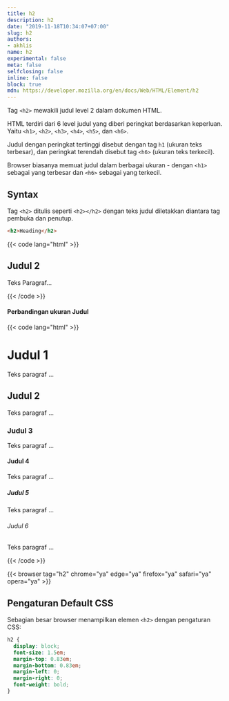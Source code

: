 ```yaml
---
title: h2
description: h2
date: "2019-11-18T10:34:07+07:00"
slug: h2
authors:
- akhlis
name: h2
experimental: false
meta: false
selfclosing: false
inline: false
block: true
mdn: https://developer.mozilla.org/en/docs/Web/HTML/Element/h2
---
```


Tag `<h2>` mewakili judul level 2 dalam dokumen HTML.

HTML terdiri dari 6 level judul yang diberi peringkat berdasarkan keperluan. Yaitu `<h1>`, `<h2>`, `<h3>`, `<h4>`, `<h5>`, dan `<h6>`.

Judul dengan peringkat tertinggi disebut dengan tag `h1` (ukuran teks terbesar), dan peringkat terendah disebut tag `<h6>` (ukuran teks terkecil).

Browser biasanya memuat judul dalam berbagai ukuran - dengan `<h1>` sebagai yang terbesar dan `<h6>` sebagai yang terkecil.

## Syntax

Tag `<h2>` ditulis seperti `<h2></h2>` dengan teks judul diletakkan diantara tag pembuka dan penutup.

```html
<h2>Heading</h2>
```

{{< code lang="html" >}}
<h2>Judul 2</h2>
<p>Teks Paragraf...</p>
{{< /code >}}

#### Perbandingan ukuran Judul

{{< code lang="html" >}}
<h1>Judul 1</h1>
<p>Teks paragraf ...</p>
<h2>Judul 2</h2>
<p>Teks paragraf ...</p>
<h3>Judul 3</h3>
<p>Teks paragraf ...</p>
<h4>Judul 4</h4>
<p>Teks paragraf ...</p>
<h5>Judul 5</h5>
<p>Teks paragraf ...</p>
<h6>Judul 6</h6>
<p>Teks paragraf ...</p>
{{< /code >}}

{{< browser tag="h2" chrome="ya" edge="ya" firefox="ya" safari="ya" opera="ya" >}}

## Pengaturan Default CSS

Sebagian besar browser menampilkan elemen `<h2>` dengan pengaturan CSS:

```css
h2 {
  display: block;
  font-size: 1.5em;
  margin-top: 0.83em;
  margin-bottom: 0.83em;
  margin-left: 0;
  margin-right: 0;
  font-weight: bold;
}
```